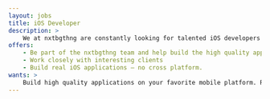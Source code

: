 ```yaml
---
layout: jobs
title: iOS Developer
description: >
    We at nxtbgthng are constantly looking for talented iOS developers to join our team in Berlin.
offers: 
    - Be part of the nxtbgthng team and help build the high quality apps.
    - Work closely with interesting clients
    - Build real iOS applications – no cross platform.
wants: >
    Build high quality applications on your favorite mobile platform. Reading and writing German and English, at least one of those very well. Good communication skills: Working in a team and with our clients. 2+ years of iOS development experience. High quality code and knowledge of best practices (TDD, CI, Cocoapods, etc.) Eager to learn and improve your skills. At least basic knowledge of git or another DVCS. Development experience with at least one other environment (Web, Android, etc.) An eye for user interfaces and design is also highly appreciated.
---
```

